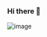 ### Hi there 👋

<!--
**woodskd24/woodskd24** is a ✨ _special_ ✨ repository because its `README.md` (this file) appears on your GitHub profile.

Here are some ideas to get you started:

- 🔭 I’m currently working on healthcare analytics
- 🌱 I’m currently learning machine learning and EDA tools
- 💬 Ask me about my current work in my MS Data Science program
- 📫 How to reach me: woodskd20@gmail.com
- 😄 Pronouns: She/Her/Hers
-->
![image](https://user-images.githubusercontent.com/108799360/202910101-df45b211-0872-43fb-9012-75f335ef6549.png)
